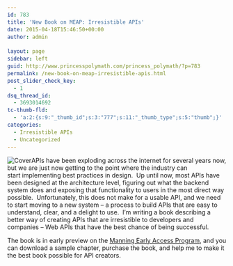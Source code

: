 ```yaml
---
id: 783
title: 'New Book on MEAP: Irresistible APIs'
date: 2015-04-18T15:46:50+00:00
author: admin

layout: page
sidebar: left
guid: http://www.princesspolymath.com/princess_polymath/?p=783
permalink: /new-book-on-meap-irresistible-apis.html
post_slider_check_key:
  - 1
dsq_thread_id:
  - 3693014692
tc-thumb-fld:
  - 'a:2:{s:9:"_thumb_id";s:3:"777";s:11:"_thumb_type";s:5:"thumb";}'
categories:
  - Irresistible APIs
  - Uncategorized
---
```

<img class=" size-medium wp-image-777 alignleft" src="/assets/img/2015/02/Cover-238x300.jpg" alt="Cover" width="238" height="300" srcset="/assets/img/2015/02/Cover-238x300.jpg 238w, /assets/img/2015/02/Cover-814x1024.jpg 814w" sizes="(max-width: 238px) 100vw, 238px" />APIs have been exploding across the internet for several years now, but we are just now getting to the point where the industry can start implementing best practices in design.  Up until now, most APIs have been designed at the architecture level, figuring out what the backend system does and exposing that functionality to users in the most direct way possible.  Unfortunately, this does not make for a usable API, and we need to start moving to a new system &#8211; a process to build APIs that are easy to understand, clear, and a delight to use.  I&#8217;m writing a book describing a better way of creating APIs that are irresistible to developers and companies &#8211; Web APIs that have the best chance of being successful.

The book is in early preview on the [Manning Early Access Program](http://www.manning.com/hunter/), and you can download a sample chapter, purchase the book, and help me to make it the best book possible for API creators.

&nbsp;